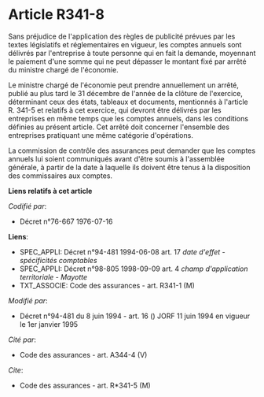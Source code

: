 # Article R341-8

Sans préjudice de l'application des règles de publicité prévues par les textes législatifs et réglementaires en vigueur, les
comptes annuels sont délivrés par l'entreprise à toute personne qui en fait la demande, moyennant le paiement d'une somme qui
ne peut dépasser le montant fixé par arrêté du ministre chargé de l'économie.

Le ministre chargé de l'économie peut prendre annuellement un arrêté, publié au plus tard le 31 décembre de l'année de la
clôture de l'exercice, déterminant ceux des états, tableaux et documents, mentionnés à l'article R. 341-5 et relatifs à cet
exercice, qui devront être délivrés par les entreprises en même temps que les comptes annuels, dans les conditions définies
au présent article. Cet arrêté doit concerner l'ensemble des entreprises pratiquant une même catégorie d'opérations.

La commission de contrôle des assurances peut demander que les comptes annuels lui soient communiqués avant d'être soumis à
l'assemblée générale, à partir de la date à laquelle ils doivent être tenus à la disposition des commissaires aux comptes.

**Liens relatifs à cet article**

_Codifié par_:

  - Décret n°76-667 1976-07-16

**Liens**:

  - SPEC_APPLI: Décret n°94-481 1994-06-08 art. 17 *date d'effet - spécificités comptables*
  - SPEC_APPLI: Décret n°98-805 1998-09-09 art. 4 *champ d'application territoriale - Mayotte*
  - TXT_ASSOCIE: Code des assurances - art. R341-1 (M)

_Modifié par_:

  - Décret n°94-481 du 8 juin 1994 - art. 16 () JORF 11 juin 1994 en vigueur le 1er janvier 1995

_Cité par_:

  - Code des assurances - art. A344-4 (V)

_Cite_:

  - Code des assurances - art. R*341-5 (M)
